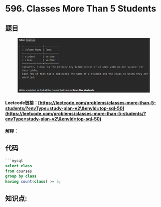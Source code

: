 # 596. Classes More Than 5 Students

## 题目

<figure><img src="../../../.gitbook/assets/image (214).png" alt=""><figcaption></figcaption></figure>

#### Leetcode链接：[https://leetcode.com/problems/classes-more-than-5-students/?envType=study-plan-v2\&envId=top-sql-50](https://leetcode.com/problems/classes-more-than-5-students/?envType=study-plan-v2\&envId=top-sql-50)

#### 解释：

## 代码

````sql
```mysql
select class
from courses
group by class
having count(class) >= 5;
````

## **知识点:**&#x20;
